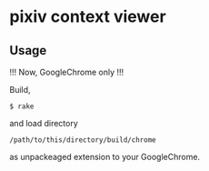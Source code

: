 # pixiv context viewer

## Usage

!!! Now, GoogleChrome only !!!

Build,

    $ rake

and load directory

    /path/to/this/directory/build/chrome

as unpackeaged extension to your GoogleChrome.
